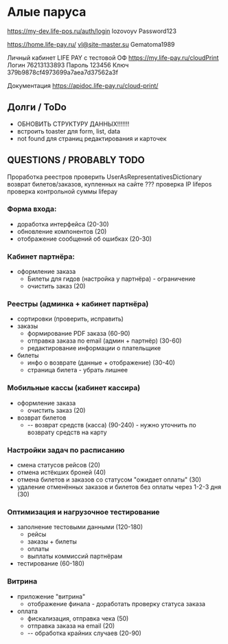 # Алые паруса

https://my-dev.life-pos.ru/auth/login
lozovoyv Password123

https://home.life-pay.ru/
vl@site-master.su Gematoma1989

Личный кабинет LIFE PAY с тестовой ОФ
https://my.life-pay.ru/cloudPrint
Логин 76213133893 Пароль 123456 Ключ 379b9878cf4973699a7aea7d37562a3f

Документация
https://apidoc.life-pay.ru/cloud-print/




## Долги / ToDo

* ОБНОВИТЬ СТРУКТУРУ ДАННЫХ!!!!!!!
* встроить toaster для form, list, data
* not found для страниц редактирования и карточек


## QUESTIONS / PROBABLY TODO

Проработка реестров
проверить UserAsRepresentativesDictionary
возврат билетов/заказов, купленных на сайте ???
проверка IP lifepos
проверка контрольной суммы lifepay


### Форма входа:

* доработка интерфейса (20-30)
* обновление компонентов (20)
* отображение сообщений об ошибках (20-30)

### Кабинет партнёра:

* оформление заказа
    * Билеты для гидов (настройка у партнёра) - ограничение
    * очистить заказ (20)

### Реестры (админка + кабинет партнёра)

* сортировки (проверить, исправить)
* заказы
    * формирование PDF заказа (60-90)
    * отправка заказа по email (админ + партнёр) (30-60)
    * редактирование информации о плательщике
* билеты
    * инфо о возврате (данные + отображение) (30-40)
    * страница билета - убрать лишнее

### Мобильные кассы (кабинет кассира)

* оформление заказа
    * очистить заказ (20)
* возврат билетов
    * -- возврат средств (касса) (90-240) - нужно уточнить по возврату средств на карту

### Настройки задач по расписанию

* смена статусов рейсов (20)
* отмена истёкших броней (40)
* отмена билетов и заказов со статусом "ожидает оплаты" (30)
* удаление отменённых заказов и билетов без оплаты через 1-2-3 дня (30)

### Оптимизация и нагрузочное тестирование

* заполнение тестовыми данными (120-180)
    * рейсы
    * заказы + билеты
    * оплаты
    * выплаты коммиссий партнёрам
* тестирование (60-180)

### Витрина

* приложение "витрина"
    * отображение финала - доработать проверку статуса заказа
* оплата
    * фискализация, отправка чека (50)
    * отправка заказа на email (20)
    * -- обработка крайних случаев (20-90)
